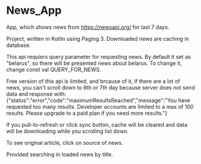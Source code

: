 # News_App

App, which shows news from https://newsapi.org/ for last 7 days.

Project, written in Kotlin using Paging 3. Downloaded news are caching in database. 

This api requiers query parameter for requesting news. By default it set as "belarus", so there will be presented news about belarus. To change it, change const val QUERY_FOR_NEWS.

 Free version of this api is limited, and brcause of it, if there are a lot of news, you can't scroll down to 6th or 7th day because server does not send data and response with:
{"status":"error","code":"maximumResultsReached","message":"You have requested too many results. 
Developer accounts are limited to a max of 100 results. Please upgrade to a paid plan if you need more results."}

If you pull-to-refresh or click sync button, cache will be cleared and data will be downloading while you scrolling list down.

To see original article, click on source of news.

Provided searching in loaded news by title.


